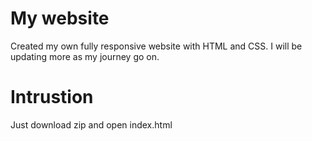 # My website
Created my own fully responsive website with HTML and CSS.
I will be updating more as my journey go on. 
# Intrustion
Just download zip and open index.html
